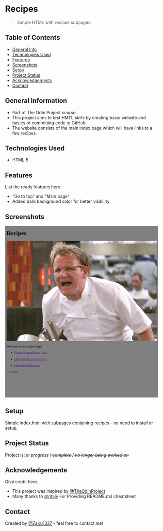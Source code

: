 # Recipes
>Simple HTML with recipes subpages.


## Table of Contents
* [General Info](#general-information)
* [Technologies Used](#technologies-used)
* [Features](#features)
* [Screenshots](#screenshots)
* [Setup](#setup)
* [Project Status](#project-status)
* [Acknowledgements](#acknowledgements)
* [Contact](#contact)


## General Information
- Part of The Odin Project course. 
- This project aims to test HMTL skills by creating basic website and basics of committing code to GitHub. 
- The website consists of the main index page which will have links to a few recipes.


## Technologies Used
- HTML 5


## Features
List the ready features here:
- "Go to top" and "Main page"
- Added dark background color for better visibility


## Screenshots
![Landing page](./img/git-preview.jpg)


## Setup
Simple index.html with subpages containing recipes - no need to install or setup.


## Project Status
Project is: _in progress_ /<s> _complete_ </s>/<s> _no longer being worked on_</s>


## Acknowledgements
Give credit here.
- This project was inspired by [@TheOdinProject](https://github.com/TheOdinProject)
- Many thanks to [@ritaly](https://github.com/ritaly) For Providing README.md cheatsheet


## Contact
Created by [@ZaKu1337](https://github.com/ZaKu1337) - feel free to contact me!